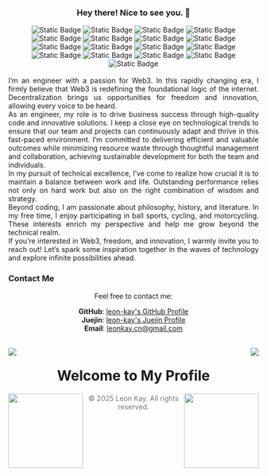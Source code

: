 <h3 align="center">Hey there! Nice to see you. 👋</h3>

<div style="text-align: center;">
    <img alt="Static Badge" src="https://img.shields.io/badge/%20Job-Web3%20Engineer-cyan">
    <img alt="Static Badge" src="https://img.shields.io/badge/%20Skill-JavaScript-yellowgreen"> 
    <img alt="Static Badge" src="https://img.shields.io/badge/%20Skill-React-yellowgreen"> 
    <img alt="Static Badge" src="https://img.shields.io/badge/%20Skill-Solidity-yellowgreen"> 
    <img alt="Static Badge" src="https://img.shields.io/badge/%20Skill-Web3.js-yellowgreen"> 
    <img alt="Static Badge" src="https://img.shields.io/badge/%20Skill-Ether.js-yellowgreen"> 
    <img alt="Static Badge" src="https://img.shields.io/badge/%20Skill-Solana-yellowgreen"> 
    <img alt="Static Badge" src="https://img.shields.io/badge/%20Skill-Rust-yellowgreen"> 
    <img alt="Static Badge" src="https://img.shields.io/badge/%20Skill-C%23-yellowgreen"> 
    <img alt="Static Badge" src="https://img.shields.io/badge/%20Skill-Hardhat-yellowgreen"> 
    <img alt="Static Badge" src="https://img.shields.io/badge/%20Skill-Golang-yellowgreen"> 
    <img alt="Static Badge" src="https://img.shields.io/badge/%20Skill-Smart%20Contract-yellowgreen"> 
    <img alt="Static Badge" src="https://img.shields.io/badge/%20Skill-Blockchain-yellowgreen"> 
    <img alt="Static Badge" src="https://img.shields.io/badge/%20Skill-OpenZeppelin-yellowgreen"> 
    <img alt="Static Badge" src="https://img.shields.io/badge/%20Skill-Smart%20Contract%20Security-yellowgreen"> 
    <img alt="Static Badge" src="https://img.shields.io/badge/%20Skill-DeFi-yellowgreen"> 
    <img alt="Static Badge" src="https://img.shields.io/badge/%20Skill-Anchor-yellowgreen"> 
</div>

<br>

<p style="max-width: 800px; margin: auto; text-align: justify;">
I’m an engineer with a passion for Web3. In this rapidly changing era, I firmly believe that Web3 is redefining the foundational logic of the internet. Decentralization brings us opportunities for freedom and innovation, allowing every voice to be heard.
</p>

<p style="max-width: 800px; margin: auto; text-align: justify;">
As an engineer, my role is to drive business success through high-quality code and innovative solutions. I keep a close eye on technological trends to ensure that our team and projects can continuously adapt and thrive in this fast-paced environment. I’m committed to delivering efficient and valuable outcomes while minimizing resource waste through thoughtful management and collaboration, achieving sustainable development for both the team and individuals.
</p>

<p style="max-width: 800px; margin: auto; text-align: justify;">
In my pursuit of technical excellence, I’ve come to realize how crucial it is to maintain a balance between work and life. Outstanding performance relies not only on hard work but also on the right combination of wisdom and strategy.
</p>

<p style="max-width: 800px; margin: auto; text-align: justify;">
Beyond coding, I am passionate about philosophy, history, and literature. In my free time, I enjoy participating in ball sports, cycling, and motorcycling. These interests enrich my perspective and help me grow beyond the technical realm.
</p>

<p style="max-width: 800px; margin: auto; text-align: justify;">
If you’re interested in Web3, freedom, and innovation, I warmly invite you to reach out! Let’s spark some inspiration together in the waves of technology and explore infinite possibilities ahead.
</p>

<h3>Contact Me</h3>

<p style="text-align: center;">
Feel free to contact me:
</p>

<ul style="list-style-type: none; padding: 0; text-align: center;">
    <li><strong>GitHub</strong>: <a href="https://github.com/leon-kay" target="_blank">leon-kay's GitHub Profile</a></li>
    <li><strong>Juejin</strong>: <a href="https://juejin.cn/user/2469950368518779" target="_blank">leon-kay's Juejin Profile</a></li>
    <li><strong>Email</strong>: <a href="mailto:leonkay.cn@gmail.com">leonkay.cn@gmail.com</a></li>
</ul>

<br>
<img align="left" src="https://visitor-badge.laobi.icu/badge?page_id=leonkay.leonkay" />
<img align="right" src="https://img.shields.io/github/followers/leonkay?label=Follow&style=social" />
<h1 align="center">Welcome to My Profile</h1>
<img align="left" height="150px" src="https://github-readme-stats.vercel.app/api?username=leonkay&show_icons=true&theme=merko&count_private=true">
<img align="right" height="150px" src="https://github-readme-stats.vercel.app/api/top-langs/?username=leonkay&layout=compact&theme=merko&count_private=true">


<div style="text-align: center; margin-top: 20px; color: #777;">
    © 2025 Leon Kay. All rights reserved.
</div>
